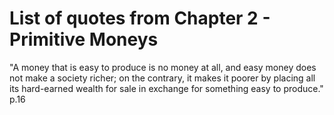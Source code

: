 # List of quotes from Chapter 2 - Primitive Moneys

"A money that is easy to produce is no money at all, and easy money does not make a society richer; on the contrary, it makes it poorer by placing all its hard-earned wealth for sale in exchange for something easy to produce." p.16

